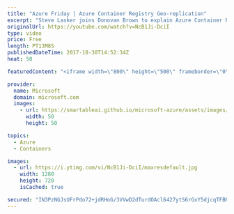 ```yaml
---
title: "Azure Friday | Azure Container Registry Geo-replication"
excerpt: "Steve Lasker joins Donovan Brown to explain Azure Container Registry (ACR) Geo-replication. With ACR, you can now manage your global Azure footprint as one resource, enabling network-close deployments of your Docker containers. With regionalized WebHooks, you can deploy regions as your images arrive."
originalUrl: https://youtube.com/watch?v=NcB1Ji-DciI
type: video
price: Free
length: PT13M8S
publishedDateTime: 2017-10-30T14:52:34Z
heat: 50

featuredContent: "<iframe width=\"800\" height=\"500\" frameborder=\"0\" src=\"https://www.youtube.com/embed/NcB1Ji-DciI\" allow=\"accelerometer; autoplay; encrypted-media; gyroscope; picture-in-picture\" allowfullscreen></iframe>"

provider:
  name: Microsoft
  domain: microsoft.com
  images:
    - url: https://smartableai.github.io/microsoft-azure/assets/images/organizations/microsoft.com-50x50.jpg
      width: 50
      height: 50

topics:
  - Azure
  - Containers

images:
  - url: https://i.ytimg.com/vi/NcB1Ji-DciI/maxresdefault.jpg
    width: 1280
    height: 720
    isCached: true

secured: "IN3PzNGJsUFrPdo72+jdRHoG/3VVwD2dTurdOAcl6427ytS6rGxY5djcqTFBREahbUpBcJiTSpGn5mrRAhJl5j2wJN3ThvmCIBdAaaIYCcZ+YgD7EyTWOlwYtnDCL8C4WQTogcX65811a1PbTL/yknopxO91iNeLjg7mpFRAy/49c+bS25mXIDNCNEAInWyPkEHxCRz7yB1Yx0OFjEL5pdeinqrUxJlDa5/oqtCOg6B2Sw90qPNiEudgty8wvSszCDJUepH5xuA8zeX0mhOyuG9OcCm4SH8paaGxnizzPUvSeiMSBRhmq8DPGDGImnJjv/P5Er0Ou7BQUssxus/KOf3B42/1atIalb9TWsJu/S4jr9qYakuLpf9DCPB6Kfr/SByLH4ioQu+rUvg4ZJmk54d3M4b1bkbE5puuVM3PzVs=;WDeP15FDJ9UXcyIgJQl3/A=="
---
```


